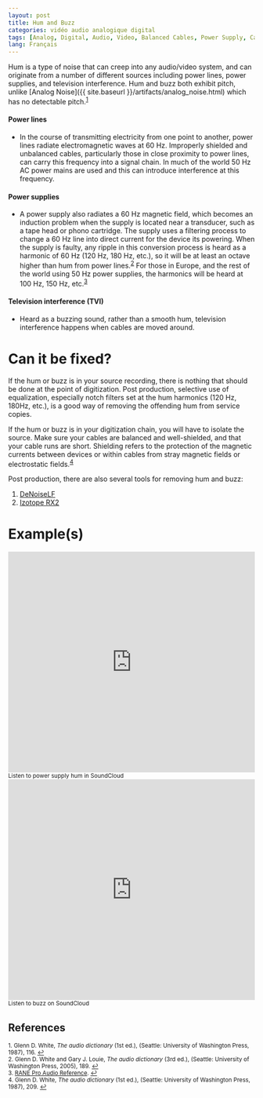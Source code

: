 ```yaml
---
layout: post
title: Hum and Buzz
categories: vidéo audio analogique digital
tags: [Analog, Digital, Audio, Video, Balanced Cables, Power Supply, Cable, Common Artifacts]
lang: Français
---
```


Hum is a type of noise that can creep into any audio/video system, and can originate from a number of different sources including power lines, power supplies, and television interference. Hum and buzz both exhibit pitch, unlike [Analog Noise]({{ site.baseurl }}/artifacts/analog_noise.html) which has no detectable pitch.<sup><a href="#fn1" id="ref1">1</a></sup>

#### Power lines

* In the course of transmitting electricity from one point to another, power lines radiate electromagnetic waves at 60 Hz. Improperly shielded and unbalanced cables, particularly those in close proximity to power lines, can carry this frequency into a signal chain. In much of the world 50 Hz AC power mains are used and this can introduce interference at this frequency.

#### Power supplies

* A power supply also radiates a 60 Hz magnetic field, which becomes an induction problem when the supply is located near a transducer, such as a tape head or phono cartridge. The supply uses a filtering process to change a 60 Hz line into direct current for the device its powering. When the supply is faulty, any ripple in this conversion process is heard as a harmonic of 60 Hz (120 Hz, 180 Hz, etc.), so it will be at least an octave higher than hum from power lines.<sup><a href="#fn2" id="ref2">2</a></sup> For those in Europe, and the rest of the world using 50 Hz power supplies, the harmonics will be heard at 100 Hz, 150 Hz, etc.<sup><a href="#fn3" id="ref3">3</a></sup>

#### Television interference (TVI)

* Heard as a buzzing sound, rather than a smooth hum, television interference happens when cables are moved around.

# Can it be fixed?  

If the hum or buzz is in your source recording, there is nothing that should be done at the point of digitization. Post production, selective use of equalization, especially notch filters set at the hum harmonics (120 Hz, 180Hz, etc.), is a good way of removing the offending hum from service copies.

If the hum or buzz is in your digitization chain, you will have to isolate the source. Make sure your cables are balanced and well-shielded, and that your cable runs are short. Shielding refers to the protection of the magnetic currents  between devices or within cables  from stray magnetic fields or electrostatic fields.<sup><a href="#fn4" id="ref4">4</a></sup>

Post production, there are also several tools for removing hum and buzz:

1. [DeNoiseLF](http://www.clickrepair.net/noise/software_low_frequency.html)
2. [Izotope RX2](http://www.youtube.com/watch?v=mKCRUM9pYB8)

# Example(s)  

<iframe width="100%" height="450" scrolling="no" frameborder="no" src="https://w.soundcloud.com/player/?url=https%3A//api.soundcloud.com/tracks/96922069&amp;auto_play=false&amp;hide_related=false&amp;show_comments=true&amp;show_user=true&amp;show_reposts=false&amp;visual=true"></iframe><sub>Listen to power supply hum in SoundCloud</sub>

<iframe width="100%" height="450" scrolling="no" frameborder="no" src="https://w.soundcloud.com/player/?url=https%3A//api.soundcloud.com/tracks/99246750&amp;auto_play=false&amp;hide_related=false&amp;show_comments=true&amp;show_user=true&amp;show_reposts=false&amp;visual=true"></iframe><sub>Listen to buzz on SoundCloud</sub>

## References

<sup id="fn1">1. Glenn D. White, _The audio dictionary_ (1st ed.), (Seattle: University of Washington Press, 1987), 116. <a href="#ref1" title="Jump back to footnote 1 in the text.">↩</a></sup>   
<sup id="fn2">2. Glenn D. White and Gary J. Louie, _The audio dictionary_ (3rd ed.), (Seattle: University of Washington Press, 2005), 189. <a href="#ref2" title="Jump back to footnote 2 in the text.">↩</a></sup>    
<sup id="fn3">3. [RANE Pro Audio Reference](http://web.archive.org/web/20160617022233/http://www.rane.com/digi-dic.html). <a href="#ref3" title="Jump back to footnote 3 in the text.">↩</a></sup>  
<sup id="fn4">4. Glenn D. White, _The audio dictionary_ (1st ed.), (Seattle: University of Washington Press, 1987), 209. <a href="#ref4" title="Jump back to footnote 4 in the text.">↩</a></sup>  
